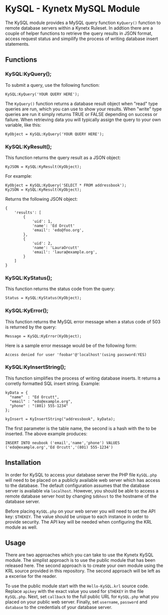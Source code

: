 KySQL - Kynetx MySQL Module
===========================

The KySQL module provides a MySQL query function `KyQuery()` function to remote database servers within a Kynetx Ruleset. In addtion there are a couple of helper functions to retrieve the query results in JSON format, access request status and simpilify the process of writing database insert statements.

Functions
---------

### KySQL:KyQuery();

To submit a query, use the following function:

    KySQL:KyQuery('YOUR QUERY HERE');

The `KyQuery()` function returns a database result object when "read" type queries are run, which you can use to show your results. When "write" type queries are run it simply returns TRUE or FALSE depending on success or failure. When retrieving data you will typically assign the query to your own variable, like this:

    KyObject = KySQL:KyQuery('YOUR QUERY HERE');

### KySQL:KyResult();

This function returns the query result as a JSON object:

    KyJSON = KySQL:KyResult(KyObject);

For example:

    KyObject = KySQL:KyQuery('SELECT * FROM addressbook');
    KyJSON = KySQL:KyResult(KyObject);

Returns the following JSON object:

    {
        'results': [
            {
                'uid': 1,
                'name': 'Ed Orcutt'
                'email': 'edo@foo.org',
            },
            {
                'uid': 2,
                'name': 'LauraOrcutt'
                'email': 'laura@example.org',
            }
        ]
    }

### KySQL:KyStatus();

This function returns the status code from the query:

    Status = KySQL:KyStatus(KyObject);

### KySQL:KyError();

This function returns the MySQL error message when a status code of 503 is returned by the query:

    Message = KySQL:KyError(KyObject);

Here is a sample error message would be of the following form:

    Access denied for user 'foobar'@'localhost'(using password:YES)

### KySQL:KyInsertString();

This function simplifies the process of writing database inserts. It returns a corretly formatted SQL insert string. Example:

    kyData = {
      "name"  : "Ed Orcutt",
      "email" : "edo@example.org",
      "phone" : "(801) 555-1234"
    };
    
    kyInsert = KyInsertString("addressbook", kyData);

The first parameter is the table name, the second is a hash with the to be inserted. The above example produces:

    INSERT INTO neubook ('email','name','phone') VALUES ('edo@example.org','Ed Orcutt','(801) 555-1234')

Installation
------------

In order for KySQL to access your database server the PHP file `KySQL.php` will need to be placed on a publicly available web server which has access to the database. The default configuration assumes that the database server is available via `localhost`. However, you should be able to access a remote database server host by changing `$dbhost` to the hostname of the database server.

Before placing `KySQL.php` on your web server you will need to set the API key: `$THEKEY`. The value should be unique to each instance in order to provide security. The API key will be needed when configuring the KRL module as well.

Usage
-----

There are two approaches which you can take to use the Kynetx KySQL module. The simplist approach is to use the public module that has been released here. The second approach is to create your own module using the KRL source provided in this repository. The second approach will be left as a excerise for the reader.

To use the public module start with the `Hello-KySQL.krl` source code. Replace `apikey` with the exact value you used for `$THEKEY` in the file `KySQL.php`. Next, set `callback` to the full public URL for `KySQL.php` what you placed on your public web server. Finally, set `username`, `password` and `database` to the credentials of your database server.

